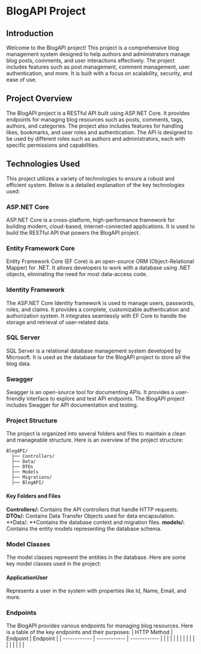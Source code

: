 # BlogAPI Project
## Introduction
Welcome to the BlogAPI project! This project is a comprehensive blog management system designed to help authors and administrators manage blog posts, comments, and user interactions effectively. The project includes features such as post management, comment management, user authentication, and more. It is built with a focus on scalability, security, and ease of use.

## Project Overview
The BlogAPI project is a RESTful API built using ASP.NET Core. It provides endpoints for managing blog resources such as posts, comments, tags, authors, and categories. The project also includes features for handling likes, bookmarks, and user roles and authentication. The API is designed to be used by different roles such as authors and administrators, each with specific permissions and capabilities.

## Technologies Used
This project utilizes a variety of technologies to ensure a robust and efficient system. Below is a detailed explanation of the key technologies used:

### ASP.NET Core
ASP.NET Core is a cross-platform, high-performance framework for building modern, cloud-based, internet-connected applications. It is used to build the RESTful API that powers the BlogAPI project.

### Entity Framework Core
Entity Framework Core (EF Core) is an open-source ORM (Object-Relational Mapper) for .NET. It allows developers to work with a database using .NET objects, eliminating the need for most data-access code.

### Identity Framework
The ASP.NET Core Identity framework is used to manage users, passwords, roles, and claims. It provides a complete, customizable authentication and authorization system. It integrates seamlessly with EF Core to handle the storage and retrieval of user-related data.

### SQL Server
SQL Server is a relational database management system developed by Microsoft. It is used as the database for the BlogAPI project to store all the blog data.

### Swagger
Swagger is an open-source tool for documenting APIs. It provides a user-friendly interface to explore and test API endpoints. The BlogAPI project includes Swagger for API documentation and testing.

### Project Structure
The project is organized into several folders and files to maintain a clean and manageable structure. Here is an overview of the project structure:

    BlogAPI/ 
      ├── Controllers/ 
      ├── Data/ 
      ├── DTOs 
      ├── Models 
      ├── Migrations/ 
      ├── BlogAPI/ 

#### Key Folders and Files
**Controllers/:** Contains the API controllers that handle HTTP requests.
**DTOs/:** Contains Data Transfer Objects used for data encapsulation.
**Data/: **Contains the database context and migration files.
**models/:** Contains the entity models representing the database schema.

### Model Classes
The model classes represent the entities in the database. Here are some key model classes used in the project:

#### ApplicationUser
Represents a user in the system with properties like Id, Name, Email, and more.

### Endpoints
The BlogAPI provides various endpoints for managing blog resources. Here is a table of the key endpoints and their purposes:
| HTTP Method	  | Endpoint	  |  Endpoint	 |
| ------------ | ------------ | ------------ |
|   |   |   |
|   |   |   |
|   |   |   |
|   |   |   |
